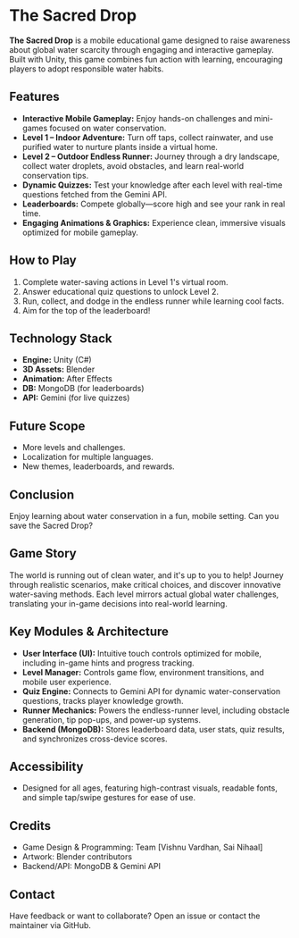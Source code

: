# The Sacred Drop
**The Sacred Drop** is a mobile educational game designed to raise awareness about global water scarcity through engaging and interactive gameplay. Built with Unity, this game combines fun action with learning, encouraging players to adopt responsible water habits.

## Features
- **Interactive Mobile Gameplay:** Enjoy hands-on challenges and mini-games focused on water conservation.
- **Level 1 – Indoor Adventure:** Turn off taps, collect rainwater, and use purified water to nurture plants inside a virtual home.
- **Level 2 – Outdoor Endless Runner:** Journey through a dry landscape, collect water droplets, avoid obstacles, and learn real-world conservation tips.
- **Dynamic Quizzes:** Test your knowledge after each level with real-time questions fetched from the Gemini API.
- **Leaderboards:** Compete globally—score high and see your rank in real time.
- **Engaging Animations & Graphics:** Experience clean, immersive visuals optimized for mobile gameplay.

## How to Play
1. Complete water-saving actions in Level 1's virtual room.
2. Answer educational quiz questions to unlock Level 2.
3. Run, collect, and dodge in the endless runner while learning cool facts.
4. Aim for the top of the leaderboard!

## Technology Stack
- **Engine:** Unity (C#)
- **3D Assets:** Blender
- **Animation:** After Effects
- **DB:** MongoDB (for leaderboards)
- **API:** Gemini (for live quizzes)

## Future Scope
- More levels and challenges.
- Localization for multiple languages.
- New themes, leaderboards, and rewards.

## Conclusion
Enjoy learning about water conservation in a fun, mobile setting. Can you save the Sacred Drop?

## Game Story
The world is running out of clean water, and it's up to you to help! Journey through realistic scenarios, make critical choices, and discover innovative water-saving methods. Each level mirrors actual global water challenges, translating your in-game decisions into real-world learning.

## Key Modules & Architecture
- **User Interface (UI):** Intuitive touch controls optimized for mobile, including in-game hints and progress tracking.
- **Level Manager:** Controls game flow, environment transitions, and mobile user experience.
- **Quiz Engine:** Connects to Gemini API for dynamic water-conservation questions, tracks player knowledge growth.
- **Runner Mechanics:** Powers the endless-runner level, including obstacle generation, tip pop-ups, and power-up systems.
- **Backend (MongoDB):** Stores leaderboard data, user stats, quiz results, and synchronizes cross-device scores.

## Accessibility
- Designed for all ages, featuring high-contrast visuals, readable fonts, and simple tap/swipe gestures for ease of use.

## Credits
- Game Design & Programming: Team [Vishnu Vardhan, Sai Nihaal]
- Artwork: Blender contributors
- Backend/API: MongoDB & Gemini API

## Contact
Have feedback or want to collaborate? Open an issue or contact the maintainer via GitHub.
